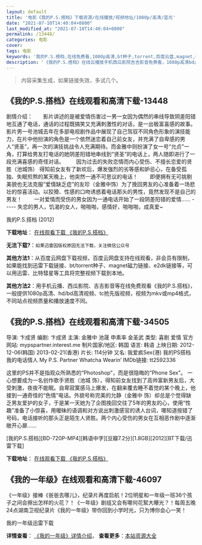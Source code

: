 ```yaml
---
layout: default
title: '电影《我的P.S.搭档》下载资源/在线播放/视频地址/1080p/高清/蓝光'
date: "2021-07-10T14:40:04+0800"
last_modified_at: "2021-07-10T14:40:04+0800"
permalink: /13448/
categories: 电影
cover:
tags: 电影
keywords: '我的P.S.搭档,在线免费看,1080p高清,bt种子,torrent,百度云盘,magnet,磁力链,迅雷下载资源'
description: '《我的P.S.搭档》在线云播放手机西瓜影院吉吉影音免费看，1080p高清bd/hd未删减完整版和tc抢先枪版，mkv/mp4格式，附带bt/torrent种子、magnet/磁力链、百度云盘、网盘资源迅雷下载链接'
---
```


>内容采集生成，如果链接失效，多试几个。


## 《我的P.S.搭档》在线观看和高清下载-13448

剧情介绍：　　影片讲述的是被爱情伤害过一男一女因为偶然的串线导致阴差阳错地互通了电话，通话的过程既搞笑又充满刺激性的对话，是一出极富喜感的故事。影片男一号池城去年在多部电视剧作品中展现了自己驾驭不同角色形象的演技能力，在片中他扮演的角色是一个依然迷恋着自己前女友，并充满了自卑感的男人“贤圣”，再一次的演技挑战令人充满期待。而金雅中则扮演了女一号“允贞”一角，打算给男友打电话的她阴差阳错地串线到“贤圣”的电话上，两人随即进行了一段充满喜感的奇怪对话。 　　因为过去的失败恋情而内心受伤、不擅长恋爱的贤胜（池城饰） 得知前女友有了新欢后，爆发强烈的劣等感和妒忌心，在备受孤独、失眠煎熬的某天晚上，他突然一通不可思议的电话！ 　　即便拥有无可挑剔美貌也无法克服“爱情缺乏症”的友珍（金雅中饰）为了挽回男友的心准备着一场悲壮的惊喜活动。以狡猾、性感的口吻诱惑着电话那头的男性，竟然发现不是自己的男友！ 　　一对爱情而受伤的男女因为一通电话开始了一段阴差阳错的爱情…… ----- 失恋的男人，饥渴的女人，啪啪啪，感情好，啪啪啪，成真爱~


我的P.S.搭档 (2012)

**下载地址**： [在线观看下载 《我的P.S.搭档》](https://www.btbtdy.me/btdy/dy5781.html) 


**无法下载?**：`如果迅雷因版权原因无法下载，关注微信公众号 `

**其他方法1**：从百度云网盘下载视频，百度云网盘支持在线观看，非会员有限制，如果能找到迅雷下载链接、bt/torrent种子、magnet磁力链接、e2dk链接等，可以用迅雷、比特彗星等工具将完整视频下载到本地。

**其他方法2**：用手机云播、西瓜影院、吉吉影音等在线免费观看《我的P.S.搭档》，一般提供1080p高清、hd/bd高清视频、tc抢先版视频，视频为mkv或mp4格式，不同站点视频质量和播放速度不同。


## 《我的P.S.搭档》在线观看和高清下载-34505

导演: 卞成贤 编剧: 卞成贤 主演: 金雅中 池晟 申素率 金圣武 类型: 喜剧 爱情 官方网站: mypspartner.interest.me 制片国家/地区: 韩国 语言: 韩语 上映日期: 2012-12-06(韩国) 2013-02-21(香港) 片长: 114分钟 又名: 我爱疯Sex(港) 我的PS搭档 我的电话情人 My P.S. Partner Whatcha Wearin’ IMDb链接: tt2592336

这里的PS并不是指观众所熟悉的“Photoshop”，而是很隐晦的“Phone Sex”。 一心想要成为一名创作歌手贤胜（池城 饰），得知前女友找到了高帅富新男友后，大受刺激，夜夜不能眠。自卑寂寞感马上爆发，在翻来覆去睡不着觉的某个晚上，他接到一通奇怪的“色情”电话。外貌号称完美的允静（金雅中 饰）却总是个觉得缺乏男友爱护的女子，于是某一天她为了企图挽回交往了5年的男友的心，使用“性趣”准备了小惊喜，用暧昧的语调和对方说出刺激感官的诱人台词，哪知道按错了号码，电话接听的那头正是陌生人贤胜。两个内心受伤的男女在互相恶作剧中逐渐敞开心扉……


[我的P.S.搭档][BD-720P-MP4][韩语中字][豆瓣7.2分][1.8GB][2012][BT下载/迅雷下载]

**下载地址**： [在线观看下载 《我的P.S.搭档》](https://www.btdx8.com/torrent/whatcha_wearin_2012.html) 


## 《我的一年级》在线观看和高清下载-46097

《一年级》接棒《爸爸去哪儿》，纪录片再度启航！2位明星和一年级一班36个孩子之间会擦出怎样的火花？！《一年级》剧组又会有哪何花絮大曝光？！每周五晚24点湖南卫视纪录片《我的一年级》带你回到小学时光，只为博你会心一笑！


我的一年级迅雷下载

**详情查看**： [《我的一年级》详情介绍](/movie/46097/)， **查看更多**：[本站资源大全](/movie/t/all/)

